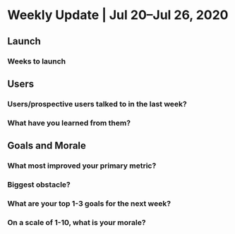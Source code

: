 # Weekly Update | Jul 20–Jul 26, 2020

## Launch

### Weeks to launch

## Users

### Users/prospective users talked to in the last week?

### What have you learned from them?

## Goals and Morale

### What most improved your primary metric?

### Biggest obstacle?

### What are your top 1-3 goals for the next week?

### On a scale of 1-10, what is your morale?
